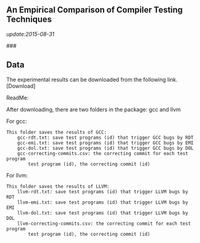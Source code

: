 An Empirical Comparison of Compiler Testing Techniques
---
*update:2015-08-31*  

###<h2 id="1"> Data </h2>

The experimental results can be downloaded from the following link.   
[Download]   


ReadMe: 

After downloading, there are two folders in the package: gcc and llvm   
   
For gcc:   
   
	This folder saves the results of GCC:   
		gcc-rdt.txt: save test programs (id) that trigger GCC bugs by RDT   
		gcc-emi.txt: save test programs (id) that trigger GCC bugs by EMI   
		gcc-dol.txt: save test programs (id) that trigger GCC bugs by DOL   
		gcc-correcting-commits.csv: the correcting commit for each test program   
			test program (id), the correcting commit (id)   
   
   
For llvm:   

	This folder saves the results of LLVM:   
		llvm-rdt.txt: save test programs (id) that trigger LLVM bugs by RDT   
		llvm-emi.txt: save test programs (id) that trigger LLVM bugs by EMI   
		llvm-dol.txt: save test programs (id) that trigger LLVM bugs by DOL   
		llvm-correcting-commits.csv: the correcting commit for each test program   
			test program (id), the correcting commit (id)   	